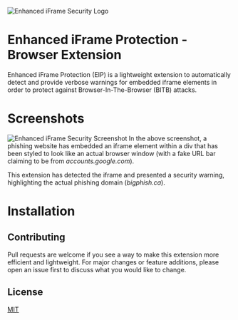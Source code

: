 ![Enhanced iFrame Security Logo](https://github.com/odacavo/enhanced-iframe-security/blob/main/src/icons/icon48.png?raw=true)

# Enhanced iFrame Protection - Browser Extension

Enhanced iFrame Protection (EIP) is a lightweight extension to automatically detect and provide verbose warnings for embedded iframe elements in order to protect against Browser-In-The-Browser (BITB) attacks.

# Screenshots
![Enhanced iFrame Security Screenshot](https://i.imgur.com/9bhKl6r.png)
In the above screenshot, a phishing website has embedded an iframe element within a div that has been styled to look like an actual browser window (with a fake URL bar claiming to be from *accounts.google.com*). 

This extension has detected the iframe and presented a security warning, highlighting the actual phishing domain (*bigphish.ca*).

# Installation

## Contributing
Pull requests are welcome if you see a way to make this extension more efficient and lightweight. For major changes or feature additions, please open an issue first to discuss what you would like to change.

## License
[MIT](https://choosealicense.com/licenses/mit/)